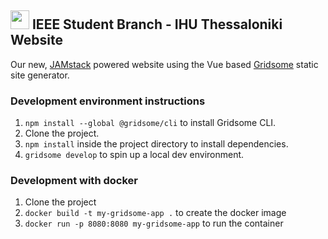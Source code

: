 ## <img src="https://ieee-ihu-thess.netlify.app/assets/img/sb-logo-min.dcb64279.png" width="30"/> IEEE Student Branch - IHU Thessaloniki Website

Our new, [JAMstack](https://jamstack.org/) powered website using the Vue based [Gridsome](https://gridsome.org/) static site generator.
### Development environment instructions

1. `npm install --global @gridsome/cli` to install Gridsome CLI.
2. Clone the project.
3. `npm install` inside the project directory to install dependencies.
4. `gridsome develop` to spin up a local dev environment.


### Development with docker

1. Clone the project
2. `docker build -t my-gridsome-app .` to create the docker image
3. `docker run -p 8080:8080 my-gridsome-app` to run the container
